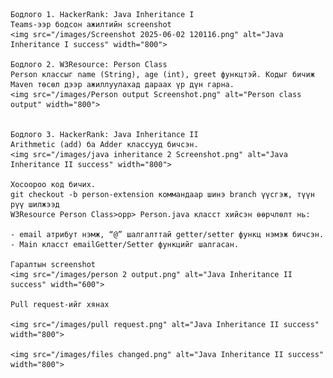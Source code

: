     Бодлого 1. HackerRank: Java Inheritance I 
    Teams-ээр бодсон ажилтийн screenshot 
    <img src="/images/Screenshot 2025-06-02 120116.png" alt="Java Inheritance I success" width="800">

    Бодлого 2. W3Resource: Person Class
    Person классыг name (String), age (int), greet функцтэй. Кодыг бичиж Maven төсөл дээр ажиллуулахад дараах үр дүн гарна.
    <img src="/images/Person output Screenshot.png" alt="Person class output" width="800">


    Бодлого 3. HackerRank: Java Inheritance II
    Arithmetic (add) ба Adder классууд бичсэн.
    <img src="/images/java inheritance 2 Screenshot.png" alt="Java Inheritance II success" width="800">

    Хосоороо код бичих.
    git checkout -b person-extension коммандаар шинэ branch үүсгэж, түүн рүү шилжээд 
    W3Resource Person Class>opp> Person.java класст хийсэн өөрчлөлт нь: 

    - email атрибут нэмж, “@” шалгалттай getter/setter функц нэмэж бичсэн.
    - Main класст emailGetter/Setter функцийг шалгасан.

    Гаралтын screenshot 
    <img src="/images/person 2 output.png" alt="Java Inheritance II success" width="600">

    Pull request-ийг хянах

    <img src="/images/pull request.png" alt="Java Inheritance II success" width="800">

    <img src="/images/files changed.png" alt="Java Inheritance II success" width="800">

